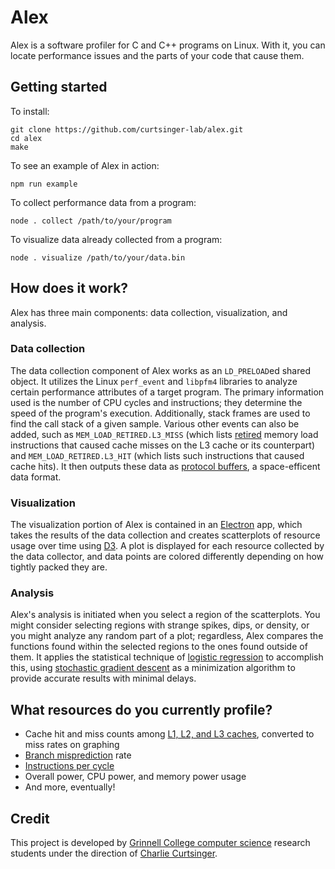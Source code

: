 # Alex

Alex is a software profiler for C and C++ programs on Linux. With it, you can locate performance issues and the parts of your code that cause them.

## Getting started

To install:
```
git clone https://github.com/curtsinger-lab/alex.git
cd alex
make
```

To see an example of Alex in action:
```
npm run example
```

To collect performance data from a program:
```
node . collect /path/to/your/program
```

To visualize data already collected from a program:
```
node . visualize /path/to/your/data.bin
```

## How does it work?
Alex has three main components: data collection, visualization, and analysis.

### Data collection
The data collection component of Alex works as an `LD_PRELOAD`ed shared object. It utilizes the Linux `perf_event` and `libpfm4` libraries to analyze certain performance attributes of a target program. The primary information used is the number of CPU cycles and instructions; they determine the speed of the program's execution. Additionally, stack frames are used to find the call stack of a given sample. Various other events can also be added, such as `MEM_LOAD_RETIRED.L3_MISS` (which lists [retired](https://stackoverflow.com/a/22369286) memory load instructions that caused cache misses on the L3 cache or its counterpart) and `MEM_LOAD_RETIRED.L3_HIT` (which lists such instructions that caused cache hits). It then outputs these data as [protocol buffers](https://developers.google.com/protocol-buffers/), a space-efficent data format.

### Visualization
The visualization portion of Alex is contained in an [Electron](https://electronjs.org/) app, which takes the results of the data collection and creates scatterplots of resource usage over time using [D3](https://d3js.org/). A plot is displayed for each resource collected by the data collector, and data points are colored differently depending on how tightly packed they are.

### Analysis
Alex's analysis is initiated when you select a region of the scatterplots. You might consider selecting regions with strange spikes, dips, or density, or you might analyze any random part of a plot; regardless, Alex compares the functions found within the selected regions to the ones found outside of them. It applies the statistical technique of [logistic regression](https://en.wikipedia.org/wiki/Logistic_regression) to accomplish this, using [stochastic gradient descent](https://en.wikipedia.org/wiki/Stochastic_gradient_descent) as a minimization algorithm to provide accurate results with minimal delays.

## What resources do you currently profile?
* Cache hit and miss counts among [L1, L2, and L3 caches](https://en.wikipedia.org/wiki/Cache_hierarchy), converted to miss rates on graphing
* [Branch misprediction](https://en.wikipedia.org/wiki/Branch_misprediction) rate
* [Instructions per cycle](https://en.wikipedia.org/wiki/Instructions_per_cycle)
* Overall power, CPU power, and memory power usage
* And more, eventually!

## Credit
This project is developed by [Grinnell College computer science](https://github.com/grinnell-cs) research students under the direction of [Charlie Curtsinger](https://github.com/ccurtsinger).
